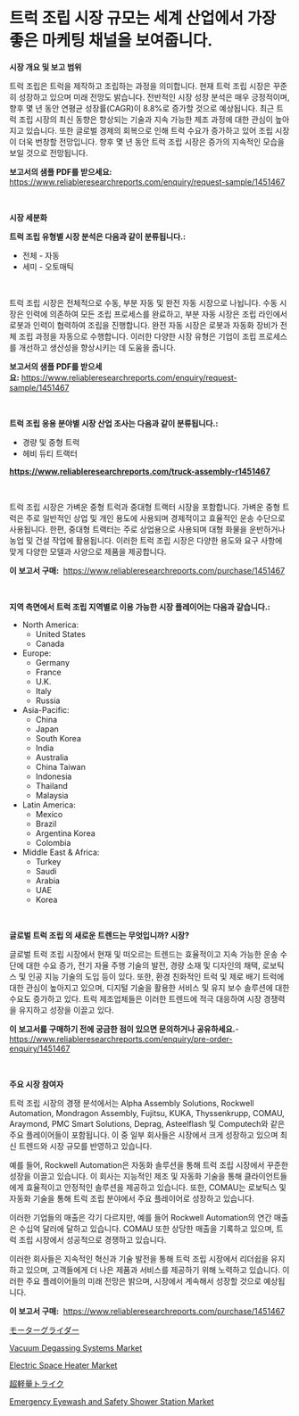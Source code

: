 <p><h1>트럭 조립 시장 규모는 세계 산업에서 가장 좋은 마케팅 채널을 보여줍니다.</h1></p><p><strong>시장 개요 및 보고 범위</strong></p>
<p><p>트럭 조립은 트럭을 제작하고 조립하는 과정을 의미합니다. 현재 트럭 조립 시장은 꾸준히 성장하고 있으며 미래 전망도 밝습니다. 전반적인 시장 성장 분석은 매우 긍정적이며, 향후 몇 년 동안 연평균 성장률(CAGR)이 8.8%로 증가할 것으로 예상됩니다. 최근 트럭 조립 시장의 최신 동향은 향상되는 기술과 지속 가능한 제조 과정에 대한 관심이 높아지고 있습니다. 또한 글로벌 경제의 회복으로 인해 트럭 수요가 증가하고 있어 조립 시장이 더욱 번창할 전망입니다. 향후 몇 년 동안 트럭 조립 시장은 증가의 지속적인 모습을 보일 것으로 전망됩니다.</p></p>
<p><strong>보고서의 샘플 PDF를 받으세요:</strong> <a href="https://www.reliableresearchreports.com/enquiry/request-sample/1451467">https://www.reliableresearchreports.com/enquiry/request-sample/1451467</a></p>
<p>&nbsp;</p>
<p><strong>시장 세분화</strong></p>
<p><strong>트럭 조립 유형별 시장 분석은 다음과 같이 분류됩니다.:</strong></p>
<p><ul><li>전체 - 자동</li><li>세미 - 오토매틱</li></ul></p>
<p>&nbsp;</p>
<p><p>트럭 조립 시장은 전체적으로 수동, 부분 자동 및 완전 자동 시장으로 나뉩니다. 수동 시장은 인력에 의존하여 모든 조립 프로세스를 완료하고, 부분 자동 시장은 조립 라인에서 로봇과 인력이 협력하여 조립을 진행합니다. 완전 자동 시장은 로봇과 자동화 장비가 전체 조립 과정을 자동으로 수행합니다. 이러한 다양한 시장 유형은 기업이 조립 프로세스를 개선하고 생산성을 향상시키는 데 도움을 줍니다.</p></p>
<p><strong>보고서의 샘플 PDF를 받으세요:</strong>&nbsp;<a href="https://www.reliableresearchreports.com/enquiry/request-sample/1451467">https://www.reliableresearchreports.com/enquiry/request-sample/1451467</a></p>
<p>&nbsp;</p>
<p><strong> 트럭 조립 응용 분야별 시장 산업 조사는 다음과 같이 분류됩니다.:</strong></p>
<p><ul><li>경량 및 중형 트럭</li><li>헤비 듀티 트랙터</li></ul></p>
<p><strong><a href="https://www.reliableresearchreports.com/truck-assembly-r1451467">https://www.reliableresearchreports.com/truck-assembly-r1451467</a></strong></p>
<p>&nbsp;</p>
<p><p>트럭 조립 시장은 가벼운 중형 트럭과 중대형 트랙터 시장을 포함합니다. 가벼운 중형 트럭은 주로 일반적인 상업 및 개인 용도에 사용되며 경제적이고 효율적인 운송 수단으로 사용됩니다. 한편, 중대형 트랙터는 주로 상업용으로 사용되며 대형 화물을 운반하거나 농업 및 건설 작업에 활용됩니다. 이러한 트럭 조립 시장은 다양한 용도와 요구 사항에 맞게 다양한 모델과 사양으로 제품을 제공합니다.</p></p>
<p><strong>이 보고서 구매:</strong>&nbsp; <a href="https://www.reliableresearchreports.com/purchase/1451467">https://www.reliableresearchreports.com/purchase/1451467</a></p>
<p>&nbsp;</p>
<p><strong>지역 측면에서 트럭 조립 지역별로 이용 가능한 시장 플레이어는 다음과 같습니다.:</strong></p>
<p><ul>
    <li>
        North America:
        <ul>
            <li>United States</li>
            <li>Canada</li>
        </ul>
    </li>
    <li>
        Europe:
        <ul>
            <li>Germany</li>
            <li>France</li>
            <li>U.K.</li>
            <li>Italy</li>
            <li>Russia</li>
        </ul>
    </li>
    <li>
        Asia-Pacific:
        <ul>
            <li>China</li>
            <li>Japan</li>
            <li>South Korea</li>
            <li>India</li>
            <li>Australia</li>
            <li>China Taiwan</li>
            <li>Indonesia</li>
            <li>Thailand</li>
            <li>Malaysia</li>
        </ul>
    </li>
    <li>
        Latin America:
        <ul>
            <li>Mexico</li>
            <li>Brazil</li>
            <li>Argentina Korea</li>
            <li>Colombia</li>
        </ul>
    </li>
    <li>
        Middle East & Africa:
        <ul>
            <li>Turkey</li>
            <li>Saudi</li>
            <li>Arabia</li>
            <li>UAE</li>
            <li>Korea</li>
        </ul>
    </li>
    </ul></p>
<p>&nbsp;</p>
<p><strong>글로벌 트럭 조립 의 새로운 트렌드는 무엇입니까? 시장?</strong></p>
<p><p>글로벌 트럭 조립 시장에서 현재 및 떠오르는 트렌드는 효율적이고 지속 가능한 운송 수단에 대한 수요 증가, 전기 자율 주행 기술의 발전, 경량 소재 및 디자인의 채택, 로보틱스 및 인공 지능 기술의 도입 등이 있다. 또한, 환경 친화적인 트럭 및 제로 배기 트럭에 대한 관심이 높아지고 있으며, 디지털 기술을 활용한 서비스 및 유지 보수 솔루션에 대한 수요도 증가하고 있다. 트럭 제조업체들은 이러한 트렌드에 적극 대응하여 시장 경쟁력을 유지하고 성장을 이끌고 있다.</p></p>
<p><strong>이 보고서를 구매하기 전에 궁금한 점이 있으면 문의하거나 공유하세요.</strong>- <a href="https://www.reliableresearchreports.com/enquiry/pre-order-enquiry/1451467">https://www.reliableresearchreports.com/enquiry/pre-order-enquiry/1451467</a></p>
<p>&nbsp;</p>
<p><strong>주요 시장 참여자</strong></p>
<p><p>트럭 조립 시장의 경쟁 분석에서는 Alpha Assembly Solutions, Rockwell Automation, Mondragon Assembly, Fujitsu, KUKA, Thyssenkrupp, COMAU, Araymond, PMC Smart Solutions, Deprag, Asteelflash 및 Computech와 같은 주요 플레이어들이 포함됩니다. 이 중 일부 회사들은 시장에서 크게 성장하고 있으며 최신 트렌드와 시장 규모를 반영하고 있습니다.</p><p>예를 들어, Rockwell Automation은 자동화 솔루션을 통해 트럭 조립 시장에서 꾸준한 성장을 이끌고 있습니다. 이 회사는 지능적인 제조 및 자동화 기술을 통해 클라이언트들에게 효율적이고 안정적인 솔루션을 제공하고 있습니다. 또한, COMAU는 로보틱스 및 자동화 기술을 통해 트럭 조립 분야에서 주요 플레이어로 성장하고 있습니다.</p><p>이러한 기업들의 매출은 각기 다르지만, 예를 들어 Rockwell Automation의 연간 매출은 수십억 달러에 달하고 있습니다. COMAU 또한 상당한 매출을 기록하고 있으며, 트럭 조립 시장에서 성공적으로 경쟁하고 있습니다.</p><p>이러한 회사들은 지속적인 혁신과 기술 발전을 통해 트럭 조립 시장에서 리더쉽을 유지하고 있으며, 고객들에게 더 나은 제품과 서비스를 제공하기 위해 노력하고 있습니다. 이러한 주요 플레이어들의 미래 전망은 밝으며, 시장에서 계속해서 성장할 것으로 예상됩니다.</p></p>
<p><strong>이 보고서 구매:</strong>&nbsp;&nbsp;<a href="https://www.reliableresearchreports.com/purchase/1451467">https://www.reliableresearchreports.com/purchase/1451467</a></p>
<p><p><a href="https://github.com/qwpelcjko9242629/Market-Research-Report-List-1/blob/main/817052822710.md">モーターグライダー</a></p><p><a href="https://view.publitas.com/reportprime-1/vacuum-degassing-systems-market-size-cagr-trends-2024-2030/">Vacuum Degassing Systems Market</a></p><p><a href="https://summer-dogwood-3e9.notion.site/Electric-Space-Heater-Market-Report-Reveals-the-Latest-Trends-And-Growth-Opportunities-of-this-Marke-0ad0b5882e4643a3839419667059b575">Electric Space Heater Market</a></p><p><a href="https://github.com/gfggqjbfys368009/Market-Research-Report-List-1/blob/main/842341222711.md">超軽量トライク</a></p><p><a href="https://github.com/khayangel/Market-Research-Report-List-2/blob/main/emergency-eyewash-and-safety-shower-station-market.md">Emergency Eyewash and Safety Shower Station Market</a></p></p>